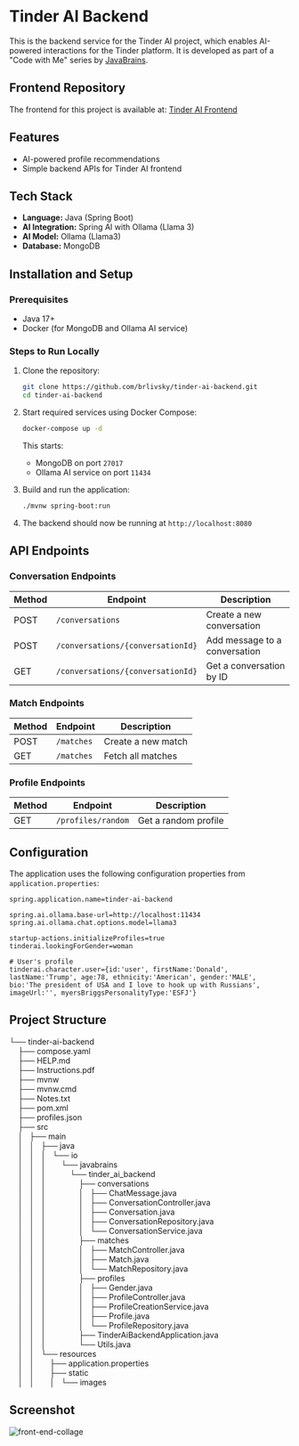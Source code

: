 # Tinder AI Backend

This is the backend service for the Tinder AI project, which enables AI-powered interactions for the Tinder platform. It is developed as part of a "Code with Me" series by [JavaBrains](https://www.youtube.com/watch?v=k3fSQpz2Esg).

## Frontend Repository

The frontend for this project is available at: [Tinder AI Frontend](https://github.com/koushikkothagal/tinder-ai-frontend)

## Features

- AI-powered profile recommendations
- Simple backend APIs for Tinder AI frontend

## Tech Stack

- **Language:** Java (Spring Boot)
- **AI Integration:** Spring AI with Ollama (Llama 3)
- **AI Model:** Ollama (Llama3)
- **Database:** MongoDB

## Installation and Setup

### Prerequisites

- Java 17+
- Docker (for MongoDB and Ollama AI service)

### Steps to Run Locally

1. Clone the repository:

    ```bash
    git clone https://github.com/brlivsky/tinder-ai-backend.git
    cd tinder-ai-backend
    ```

2. Start required services using Docker Compose:

    ```bash
    docker-compose up -d
    ```

    This starts:
    - MongoDB on port `27017`
    - Ollama AI service on port `11434`

3. Build and run the application:

    ```bash
    ./mvnw spring-boot:run
    ```

4. The backend should now be running at `http://localhost:8080`

## API Endpoints

### Conversation Endpoints

| Method | Endpoint                       | Description                      |
|--------|--------------------------------|----------------------------------|
| POST   | `/conversations`               | Create a new conversation        |
| POST   | `/conversations/{conversationId}` | Add message to a conversation    |
| GET    | `/conversations/{conversationId}` | Get a conversation by ID         |

### Match Endpoints

| Method | Endpoint           | Description         |
|--------|--------------------|---------------------|
| POST   | `/matches`         | Create a new match  |
| GET    | `/matches`         | Fetch all matches   |

### Profile Endpoints

| Method | Endpoint           | Description         |
|--------|--------------------|---------------------|
| GET    | `/profiles/random` | Get a random profile|

## Configuration

The application uses the following configuration properties from `application.properties`:

```properties
spring.application.name=tinder-ai-backend

spring.ai.ollama.base-url=http://localhost:11434
spring.ai.ollama.chat.options.model=llama3

startup-actions.initializeProfiles=true
tinderai.lookingForGender=woman

# User's profile
tinderai.character.user={id:'user', firstName:'Donald', lastName:'Trump', age:78, ethnicity:'American', gender:'MALE', bio:'The president of USA and I love to hook up with Russians', imageUrl:'', myersBriggsPersonalityType:'ESFJ'}
```

## Project Structure
└── tinder-ai-backend\
    ├── compose.yaml\
    ├── HELP.md\
    ├── Instructions.pdf\
    ├── mvnw\
    ├── mvnw.cmd\
    ├── Notes.txt\
    ├── pom.xml\
    ├── profiles.json\
    ├── src\
    │   ├── main\
    │   │   ├── java\
    │   │   │   └── io\
    │   │   │       └── javabrains\
    │   │   │           └── tinder_ai_backend\
    │   │   │               ├── conversations\
    │   │   │               │   ├── ChatMessage.java\
    │   │   │               │   ├── ConversationController.java\
    │   │   │               │   ├── Conversation.java\
    │   │   │               │   ├── ConversationRepository.java\
    │   │   │               │   └── ConversationService.java\
    │   │   │               ├── matches\
    │   │   │               │   ├── MatchController.java\
    │   │   │               │   ├── Match.java\
    │   │   │               │   └── MatchRepository.java\
    │   │   │               ├── profiles\
    │   │   │               │   ├── Gender.java\
    │   │   │               │   ├── ProfileController.java\
    │   │   │               │   ├── ProfileCreationService.java\
    │   │   │               │   ├── Profile.java\
    │   │   │               │   └── ProfileRepository.java\
    │   │   │               ├── TinderAiBackendApplication.java\
    │   │   │               └── Utils.java\
    │   │   └── resources\
    │   │       ├── application.properties\
    │   │       ├── static\
    │   │       │   └── images

## Screenshot

![front-end-collage](https://github.com/user-attachments/assets/13c470bb-b873-44c0-8358-4727bf865c71)

    
